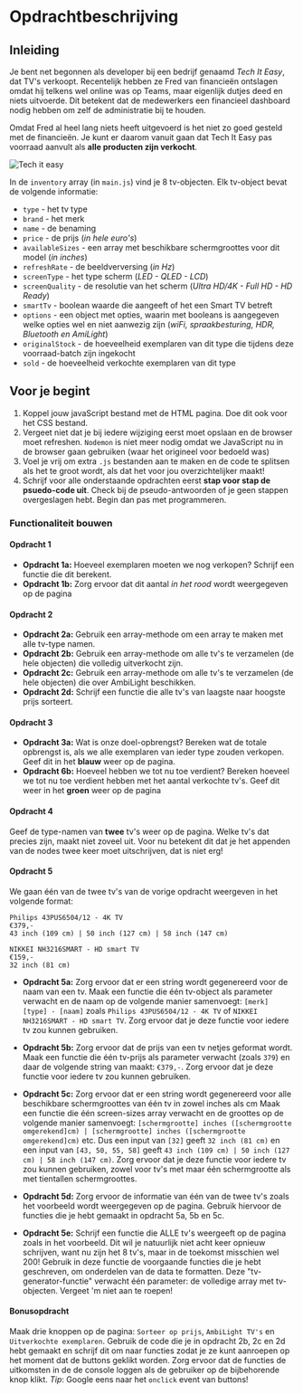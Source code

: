 # Opdrachtbeschrijving

## Inleiding
Je bent net begonnen als developer bij een bedrijf genaamd _Tech It Easy_, dat TV's verkoopt.
Recentelijk hebben ze Fred van financieën ontslagen omdat hij telkens wel online was op Teams, 
maar eigenlijk dutjes deed en niets uitvoerde. Dit betekent dat de medewerkers een financieel 
dashboard nodig hebben om zelf de administratie bij te houden.

Omdat Fred al heel lang niets heeft uitgevoerd is het niet zo goed gesteld met de financieën.
Je kunt er daarom vanuit gaan dat Tech It Easy pas voorraad aanvult als **alle producten zijn verkocht**.

![Tech it easy](./assets/tech_it_easy.png)

In de `inventory` array (in `main.js`) vind je 8 tv-objecten. Elk tv-object bevat de volgende informatie:
* `type` - het tv type
* `brand` - het merk
* `name` - de benaming
* `price` - de prijs (_in hele euro's_)
* `availableSizes` - een array met beschikbare schermgroottes voor dit model (_in inches_)
* `refreshRate` - de beeldverversing (_in Hz_)
* `screenType` - het type scherm (_LED - QLED  - LCD_)
* `screenQuality` - de resolutie van het scherm (_Ultra HD/4K - Full HD - HD Ready_)
* `smartTv` - boolean waarde die aangeeft of het een Smart TV betreft
* `options` - een object met opties, waarin met booleans is aangegeven welke opties wel en niet aanwezig zijn (_wiFi, spraakbesturing, HDR, Bluetooth en AmiLight_)
* `originalStock` - de hoeveelheid exemplaren van dit type die tijdens deze voorraad-batch zijn ingekocht
* `sold` - de hoeveelheid verkochte exemplaren van dit type

## Voor je begint
1. Koppel jouw javaScript bestand met de HTML pagina. Doe dit ook voor het CSS bestand.
2. Vergeet niet dat je bij iedere wijziging eerst moet opslaan en de browser moet refreshen. `Nodemon` is niet meer nodig omdat we JavaScript nu in de browser gaan gebruiken (waar het origineel voor bedoeld was)
3. Voel je vrij om extra `.js` bestanden aan te maken en de code te splitsen als het te groot wordt, als dat het voor jou overzichtelijker maakt!
4. Schrijf voor alle onderstaande opdrachten eerst **stap voor stap de psuedo-code uit**. 
Check bij de pseudo-antwoorden of je geen stappen overgeslagen hebt. Begin dan pas met programmeren.

### Functionaliteit bouwen

#### Opdracht 1
* **Opdracht 1a:** Hoeveel exemplaren moeten we nog verkopen? Schrijf een functie die dit berekent.
* **Opdracht 1b:** Zorg ervoor dat dit aantal _in het rood_ wordt weergegeven op de pagina

#### Opdracht 2
* **Opdracht 2a:** Gebruik een array-methode om een array te maken met alle tv-type namen.
* **Opdracht 2b:** Gebruik een array-methode om alle tv's te verzamelen (de hele objecten) die volledig uitverkocht zijn.
* **Opdracht 2c:** Gebruik een array-methode om alle tv's te verzamelen (de hele objecten) die over AmbiLight beschikken.
* **Opdracht 2d:** Schrijf een functie die alle tv's van laagste naar hoogste prijs sorteert.

#### Opdracht 3
* **Opdracht 3a:** Wat is onze doel-opbrengst?
Bereken wat de totale opbrengst is, als we alle exemplaren van ieder type zouden verkopen. Geef dit in het **blauw** weer op de pagina.
* **Opdracht 6b:** Hoeveel hebben we tot nu toe verdient?
Bereken hoeveel we tot nu toe verdient hebben met het aantal verkochte tv's. Geef dit weer in het **groen** weer op de pagina

#### Opdracht 4
Geef de type-namen van **twee** tv's weer op de pagina. Welke tv's dat precies zijn, maakt niet zoveel uit. 
Voor nu betekent dit dat je het appenden van de nodes twee keer moet uitschrijven, dat is niet erg!

#### Opdracht 5
We gaan één van de twee tv's van de vorige opdracht weergeven in het volgende format:

  ```
  Philips 43PUS6504/12 - 4K TV
  €379,-
  43 inch (109 cm) | 50 inch (127 cm) | 58 inch (147 cm)
  
  NIKKEI NH3216SMART - HD smart TV
  €159,-
  32 inch (81 cm)
  ```

* **Opdracht 5a:** Zorg ervoor dat er een string wordt gegenereerd voor de naam van een tv.
Maak een functie die één tv-object als parameter verwacht en de naam op de volgende manier samenvoegt: `[merk] [type] - [naam]` zoals `Philips 43PUS6504/12 - 4K TV` of `NIKKEI NH3216SMART - HD smart TV`.
Zorg ervoor dat je deze functie voor iedere tv zou kunnen gebruiken.

* **Opdracht 5b:** Zorg ervoor dat de prijs van een tv netjes geformat wordt.
Maak een functie die één tv-prijs als parameter verwacht (zoals `379`) en daar de volgende string van maakt: `€379,-`. Zorg ervoor dat je deze functie voor iedere tv zou kunnen gebruiken.

* **Opdracht 5c:** Zorg ervoor dat er een string wordt gegenereerd voor alle beschikbare schermgroottes van één tv in zowel inches als cm
Maak een functie die één screen-sizes array verwacht en de groottes op de volgende manier samenvoegt: `[schermgrootte] inches ([schermgrootte omgerekend]cm) | [schermgrootte] inches ([schermgrootte omgerekend]cm)` etc.
Dus een input van `[32]` geeft `32 inch (81 cm)` en een input van `[43, 50, 55, 58]` geeft `43 inch (109 cm) | 50 inch (127 cm) | 58 inch (147 cm)`. Zorg ervoor dat je deze functie voor iedere tv zou kunnen gebruiken, 
zowel voor tv's met maar één schermgrootte als met tientallen schermgroottes.

* **Opdracht 5d:** Zorg ervoor de informatie van één van de twee tv's zoals het voorbeeld wordt weergegeven op de pagina.
Gebruik hiervoor de functies die je hebt gemaakt in opdracht 5a, 5b en 5c.

* **Opdracht 5e:** Schrijf een functie die ALLE tv's weergeeft op de pagina zoals in het voorbeeld.
Dit wil je natuurlijk niet acht keer opnieuw schrijven, want nu zijn het 8 tv's, maar in de toekomst misschien wel 200! Gebruik in deze functie de voorgaande functies die je hebt geschreven, 
om onderdelen van de data te formatten. Deze "tv-generator-functie" verwacht één parameter: de volledige array met tv-objecten. Vergeet 'm niet aan te roepen!

#### Bonusopdracht
Maak drie knoppen op de pagina: `Sorteer op prijs`, `AmbiLight TV's` en `Uitverkochte exemplaren`. Gebruik de code die je in opdracht 2b, 2c en 2d hebt gemaakt en schrijf dit om naar functies zodat je ze kunt aanroepen
op het moment dat de buttons geklikt worden. Zorg ervoor dat de functies de uitkomsten in de de console loggen als de gebruiker op de bijbehorende knop klikt.
_Tip_: Google eens naar het `onclick` event van buttons!
